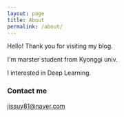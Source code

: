 ```yaml
---
layout: page
title: About
permalink: /about/
---
```


Hello! Thank you for visiting my blog. 

I'm marster student from Kyonggi univ.

I interested in Deep Learning.

### Contact me

[jissuy81@naver.com](mailto:jissuy81@naver.com)
